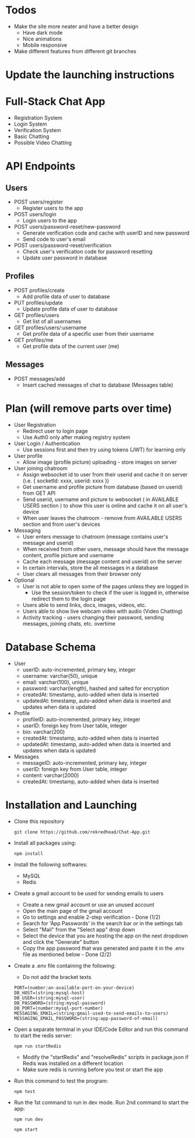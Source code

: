 # Todos
- Make the site more neater and have a better design
   - Have dark mode
   - Nice animations
   - Mobile responsive
- Make different features from different git branches

# Update the launching instructions

# Full-Stack Chat App
- Registration System
- Login System
- Verification System
- Basic Chatting
- Possible Video Chatting

# API Endpoints
## Users
- POST users/register
   - Register users to the app
- POST users/login
   - Login users to the app
- POST users/password-reset/new-password
   - Generate verification code and cache with userID and new password
   - Send code to user's email
- POST users/password-reset/verification
   - Check user's verification code for password resetting
   - Update user password in database

## Profiles
- POST profiles/create
   - Add profile data of user to database
- PUT profiles/update
   - Update profile data of user to database
- GET profiles/users
   - Get list of all usernames
- GET profiles/users/:username
   - Get profile data of a specific user from their username
- GET profiles/me
   - Get profile data of the current user (me)

## Messages
- POST messages/add
   - Insert cached messages of chat to database (Messages table)

# Plan (will remove parts over time)
- User Registration
   - Redirect user to login page
   - Use Auth0 only after making registry system
- User Login / Authentication
   - Use sessions first and then try using tokens (JWT) for learning only
- User profile
   - Allow image (profile picture) uploading - store images on server
- User joining chatroom
   - Assign websocket id to user from their userid and cache it on server (i.e. { socketId: xxxx, userid: xxxx })
   - Get username and profile picture from database (based on userid) from GET API
   - Send userid, username and picture to websocket ( in AVAILABLE USERS section ) to show this user is online and cache it on all user's device
   - When user leaves the chatroom - remove from AVAILABLE USERS section and from user's devices
- Messaging
   - User enters message to chatroom (message contains user's message and userid)
   - When received from other users, message should have the message content, profile picture and username
   - Cache each message (message content and userid) on the server
   - In certain intervals, store the all messages in a database
   - User clears all messages from their browser only
- Optional
   - User is not able to open some of the pages unless they are logged in
      - Use the session/token to check if the user is logged in, otherwise redirect them to the login page
   - Users able to send links, docs, images, videos, etc.
   - Users able to show live webcam video with audio (Video Chatting)
   - Activity tracking - users changing their password, sending messages, joining chats, etc. overtime

# Database Schema
- User
   - userID: auto-incremented, primary key, integer
   - username: varchar(50), unique
   - email: varchar(100), unique
   - password: varchar(length), hashed and salted for encryption
   - createdAt: timestamp, auto-added when data is inserted
   - updatedAt: timestamp, auto-added when data is inserted and updates when data is updated
- Profile
   - profileID: auto-incremented, primary key, integer
   - userID: foreign key from User table, integer
   - bio: varchar(200)
   - createdAt: timestamp, auto-added when data is inserted
   - updatedAt: timestamp, auto-added when data is inserted and updates when data is updated
- Messages
   - messageID: auto-incremented, primary key, integer
   - userID: foreign key from User table, integer
   - content: varchar(2000)
   - createdAt: timestamp, auto-added when data is inserted

# Installation and Launching
- Clone this repository
   ```
   git clone https://github.com/rekredhead/Chat-App.git
   ```
- Install all packages using:
   ```
   npm install
   ```
- Install the following softwares:
   - MySQL
   - Redis
- Create a gmail account to be used for sending emails to users
   - Create a new gmail account or use an unused account
   - Open the main page of the gmail account
   - Go to settings and enable 2-step verification - Done (1/2)
   - Search for 'App Passwords' in the search bar or in the settings tab
   - Select "Mail" from the "Select app" drop down
   - Select the device that you are hosting the app on the next dropdown and click the "Generate" button
   - Copy the app password that was generated and paste it in the .env file as mentioned below - Done (2/2)

- Create a .env file containing the following:
   - Do not add the bracket texts
   ```
   PORT=(number:an-available-port-on-your-device)
   DB_HOST=(string:mysql-host)
   DB_USER=(string:mysql-user)
   DB_PASSWORD=(string:mysql-password)
   DB_PORT=(number:mysql-port-number)
   MESSAGING_EMAIL=(string:gmail-used-to-send-emails-to-users)
   MESSAGING_EMAIL_PASSWORD=(string:app-password-of-email)
   ```
- Open a separate terminal in your IDE/Code Editor and run this command to start the redis server:
   ```
   npm run startRedis
   ```
   - Modify the "startRedis" and "resolveRedis" scripts in package.json if Redis was installed on a different location
   - Make sure redis is running before you test or start the app
- Run this command to test the program:
   ```
   npm test
   ```
- Run the 1st command to run in dev mode. Run 2nd command to start the app:
   ```
   npm run dev
   ```
   ```
   npm start
   ```